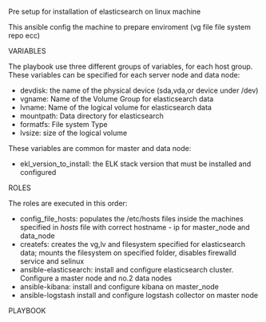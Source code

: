 

Pre setup for installation of elasticsearch on linux machine

This ansible config the machine to prepare enviroment (vg file file system repo ecc)


VARIABLES

The playbook use three different groups of variables, for each host group.
These variables can be specified for each server node and data node:
* devdisk: the name of the physical device (sda,vda,or device under /dev)
* vgname: Name of the Volume Group for elasticsearch data
* lvname: Name of the logical volume for elasticsearch data
* mountpath: Data directory for elasticsearch
* formatfs: File system Type
* lvsize: size of the logical volume

These variables are common for master and data node:
* ekl_version_to_install: the ELK stack version that must be installed and configured

ROLES

The roles are executed in this order:
* config_file_hosts: populates the /etc/hosts files inside the machines specified in *hosts* file with correct hostname - ip for master_node and data_node  
* createfs: creates the vg,lv and filesystem specified for elasticsearch data; mounts the filesystem on specified folder, disables firewalld service and selinux
* ansible-elasticsearch: install and configure elasticsearch cluster. Configure a master node and no.2 data nodes
* ansible-kibana: install and configure kibana on master_node
* ansible-logstash install and configure logstash collector on master node

PLAYBOOK
